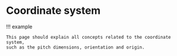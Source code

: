 # Coordinate system

!!! example

    This page should explain all concepts related to the coordinate system,
    such as the pitch dimensions, orientation and origin.
